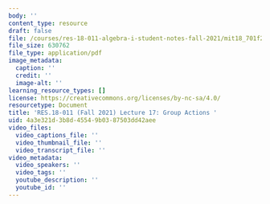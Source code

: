 ```yaml
---
body: ''
content_type: resource
draft: false
file: /courses/res-18-011-algebra-i-student-notes-fall-2021/mit18_701f21_lect17.pdf
file_size: 630762
file_type: application/pdf
image_metadata:
  caption: ''
  credit: ''
  image-alt: ''
learning_resource_types: []
license: https://creativecommons.org/licenses/by-nc-sa/4.0/
resourcetype: Document
title: 'RES.18-011 (Fall 2021) Lecture 17: Group Actions '
uid: 4a3e321d-3b8d-4554-9b03-87503dd42aee
video_files:
  video_captions_file: ''
  video_thumbnail_file: ''
  video_transcript_file: ''
video_metadata:
  video_speakers: ''
  video_tags: ''
  youtube_description: ''
  youtube_id: ''
---
```

